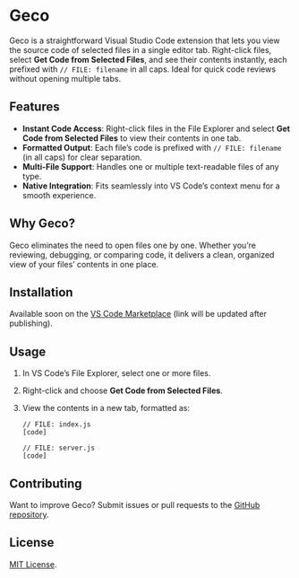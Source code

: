 # Geco

Geco is a straightforward Visual Studio Code extension that lets you view the source code of selected files in a single editor tab. Right-click files, select **Get Code from Selected Files**, and see their contents instantly, each prefixed with `// FILE: filename` in all caps. Ideal for quick code reviews without opening multiple tabs.

## Features

- **Instant Code Access**: Right-click files in the File Explorer and select **Get Code from Selected Files** to view their contents in one tab.
- **Formatted Output**: Each file’s code is prefixed with `// FILE: filename` (in all caps) for clear separation.
- **Multi-File Support**: Handles one or multiple text-readable files of any type.
- **Native Integration**: Fits seamlessly into VS Code’s context menu for a smooth experience.

## Why Geco?

Geco eliminates the need to open files one by one. Whether you’re reviewing, debugging, or comparing code, it delivers a clean, organized view of your files’ contents in one place.

## Installation

Available soon on the [VS Code Marketplace](https://marketplace.visualstudio.com/items?itemName=Nutes.geco) (link will be updated after publishing).

## Usage

1. In VS Code’s File Explorer, select one or more files.
2. Right-click and choose **Get Code from Selected Files**.
3. View the contents in a new tab, formatted as:

   ```
   // FILE: index.js
   [code]

   // FILE: server.js
   [code]
   ```

## Contributing

Want to improve Geco? Submit issues or pull requests to the [GitHub repository](https://github.com/NutesApp/geco).

## License

[MIT License](LICENSE.md).
